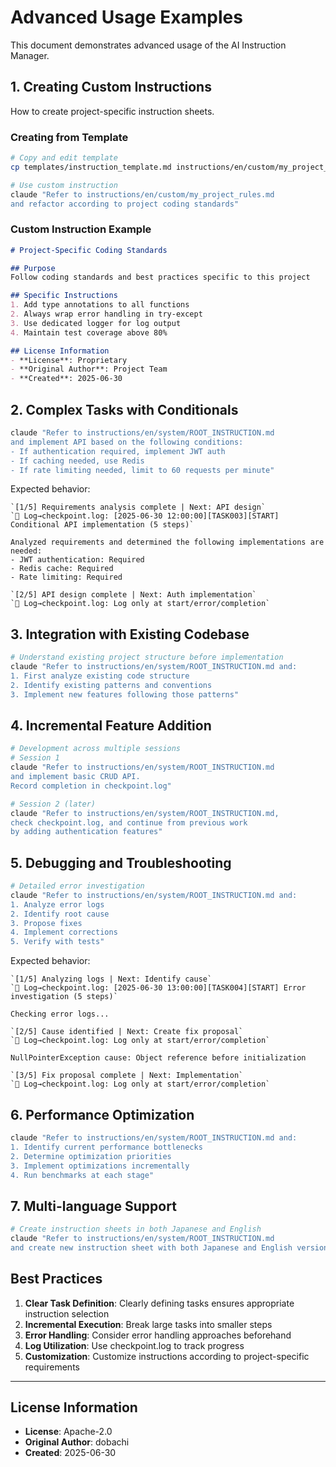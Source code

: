 # Advanced Usage Examples

This document demonstrates advanced usage of the AI Instruction Manager.

## 1. Creating Custom Instructions

How to create project-specific instruction sheets.

### Creating from Template

```bash
# Copy and edit template
cp templates/instruction_template.md instructions/en/custom/my_project_rules.md

# Use custom instruction
claude "Refer to instructions/en/custom/my_project_rules.md 
and refactor according to project coding standards"
```

### Custom Instruction Example

```markdown
# Project-Specific Coding Standards

## Purpose
Follow coding standards and best practices specific to this project

## Specific Instructions
1. Add type annotations to all functions
2. Always wrap error handling in try-except
3. Use dedicated logger for log output
4. Maintain test coverage above 80%

## License Information
- **License**: Proprietary
- **Original Author**: Project Team
- **Created**: 2025-06-30
```

## 2. Complex Tasks with Conditionals

```bash
claude "Refer to instructions/en/system/ROOT_INSTRUCTION.md 
and implement API based on the following conditions:
- If authentication required, implement JWT auth
- If caching needed, use Redis
- If rate limiting needed, limit to 60 requests per minute"
```

Expected behavior:
```
`[1/5] Requirements analysis complete | Next: API design`
`📌 Log→checkpoint.log: [2025-06-30 12:00:00][TASK003][START] Conditional API implementation (5 steps)`

Analyzed requirements and determined the following implementations are needed:
- JWT authentication: Required
- Redis cache: Required
- Rate limiting: Required

`[2/5] API design complete | Next: Auth implementation`
`📌 Log→checkpoint.log: Log only at start/error/completion`
```

## 3. Integration with Existing Codebase

```bash
# Understand existing project structure before implementation
claude "Refer to instructions/en/system/ROOT_INSTRUCTION.md and:
1. First analyze existing code structure
2. Identify existing patterns and conventions
3. Implement new features following those patterns"
```

## 4. Incremental Feature Addition

```bash
# Development across multiple sessions
# Session 1
claude "Refer to instructions/en/system/ROOT_INSTRUCTION.md 
and implement basic CRUD API.
Record completion in checkpoint.log"

# Session 2 (later)
claude "Refer to instructions/en/system/ROOT_INSTRUCTION.md,
check checkpoint.log, and continue from previous work
by adding authentication features"
```

## 5. Debugging and Troubleshooting

```bash
# Detailed error investigation
claude "Refer to instructions/en/system/ROOT_INSTRUCTION.md and:
1. Analyze error logs
2. Identify root cause
3. Propose fixes
4. Implement corrections
5. Verify with tests"
```

Expected behavior:
```
`[1/5] Analyzing logs | Next: Identify cause`
`📌 Log→checkpoint.log: [2025-06-30 13:00:00][TASK004][START] Error investigation (5 steps)`

Checking error logs...

`[2/5] Cause identified | Next: Create fix proposal`
`📌 Log→checkpoint.log: Log only at start/error/completion`

NullPointerException cause: Object reference before initialization

`[3/5] Fix proposal complete | Next: Implementation`
`📌 Log→checkpoint.log: Log only at start/error/completion`
```

## 6. Performance Optimization

```bash
claude "Refer to instructions/en/system/ROOT_INSTRUCTION.md and:
1. Identify current performance bottlenecks
2. Determine optimization priorities
3. Implement optimizations incrementally
4. Run benchmarks at each stage"
```

## 7. Multi-language Support

```bash
# Create instruction sheets in both Japanese and English
claude "Refer to instructions/en/system/ROOT_INSTRUCTION.md 
and create new instruction sheet with both Japanese and English versions"
```

## Best Practices

1. **Clear Task Definition**: Clearly defining tasks ensures appropriate instruction selection
2. **Incremental Execution**: Break large tasks into smaller steps
3. **Error Handling**: Consider error handling approaches beforehand
4. **Log Utilization**: Use checkpoint.log to track progress
5. **Customization**: Customize instructions according to project-specific requirements

---
## License Information
- **License**: Apache-2.0
- **Original Author**: dobachi
- **Created**: 2025-06-30